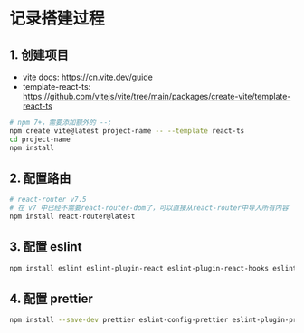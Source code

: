 # 记录搭建过程

## 1. 创建项目

- vite docs: https://cn.vite.dev/guide
- template-react-ts: https://github.com/vitejs/vite/tree/main/packages/create-vite/template-react-ts

```bash
# npm 7+，需要添加额外的 --;
npm create vite@latest project-name -- --template react-ts
cd project-name
npm install
```

## 2. 配置路由

```bash
# react-router v7.5
# 在 v7 中已经不需要react-router-dom了，可以直接从react-router中导入所有内容
npm install react-router@latest
```

## 3. 配置 eslint

```bash
npm install eslint eslint-plugin-react eslint-plugin-react-hooks eslint-plugin-jsx-a11y eslint-plugin-import eslint-plugin-react-hooks --save-dev
```

## 4. 配置 prettier

```bash
npm install --save-dev prettier eslint-config-prettier eslint-plugin-prettier
```
